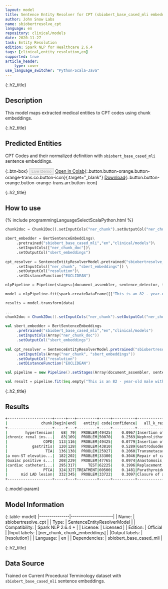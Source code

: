 ```yaml
---
layout: model
title: Sentence Entity Resolver for CPT (sbiobert_base_cased_mli embeddings)
author: John Snow Labs
name: sbiobertresolve_cpt
language: en
repository: clinical/models
date: 2020-11-27
task: Entity Resolution
edition: Spark NLP for Healthcare 2.6.4
tags: [clinical,entity_resolution,en]
supported: true
article_header:
    type: cover
use_language_switcher: "Python-Scala-Java"
---
```


{:.h2_title}
## Description
This model maps extracted medical entities to CPT codes using chunk embeddings.

{:.h2_title}
## Predicted Entities 
CPT Codes and their normalized definition with ``sbiobert_base_cased_mli`` sentence embeddings.

{:.btn-box}
<button class="button button-orange" disabled>Live Demo</button>
[Open in Colab](https://colab.research.google.com/github/JohnSnowLabs/spark-nlp-workshop/blob/master/tutorials/Certification_Trainings/Healthcare/24.Improved_Entity_Resolvers_in_SparkNLP_with_sBert.ipynb){:.button.button-orange.button-orange-trans.co.button-icon}{:target="_blank"}
[Download](https://s3.amazonaws.com/auxdata.johnsnowlabs.com/clinical/models/sbiobertresolve_cpt_en_2.6.4_2.4_1606235767322.zip){:.button.button-orange.button-orange-trans.arr.button-icon}

{:.h2_title}
## How to use 
<div class="tabs-box" markdown="1">

{% include programmingLanguageSelectScalaPython.html %}

```python
chunk2doc = Chunk2Doc().setInputCols("ner_chunk").setOutputCol("ner_chunk_doc")

sbert_embedder = BertSentenceEmbeddings\
     .pretrained("sbiobert_base_cased_mli","en","clinical/models")\
     .setInputCols(["ner_chunk_doc"])\
     .setOutputCol("sbert_embeddings")
 
cpt_resolver = SentenceEntityResolverModel.pretrained("sbiobertresolve_cpt","en", "clinical/models") \
     .setInputCols(["ner_chunk", "sbert_embeddings"]) \
     .setOutputCol("resolution")\
     .setDistanceFunction("EUCLIDEAN")

nlpPipeline = Pipeline(stages=[document_assembler, sentence_detector, tokenizer, word_embeddings, clinical_ner, ner_converter, chunk2doc, sbert_embedder, cpt_resolver])

model = nlpPipeline.fit(spark.createDataFrame([["This is an 82 - year-old male with a history of prior tobacco use , hypertension , chronic renal insufficiency , COPD , gastritis , and TIA who initially presented to Braintree with a non-ST elevation MI and Guaiac positive stools , transferred to St . Margaret\'s Center for Women & Infants for cardiac catheterization with PTCA to mid LAD lesion complicated by hypotension and bradycardia requiring Atropine , IV fluids and transient dopamine possibly secondary to vagal reaction , subsequently transferred to CCU for close monitoring , hemodynamically stable at the time of admission to the CCU ."]]).toDF("text"))

results = model.transform(data)

```
```scala
...
chunk2doc = Chunk2Doc().setInputCols("ner_chunk").setOutputCol("ner_chunk_doc")
 
val sbert_embedder = BertSentenceEmbeddings
     .pretrained("sbiobert_base_cased_mli","en","clinical/models")
     .setInputCols(Array("ner_chunk_doc"))
     .setOutputCol("sbert_embeddings")
 
val cpt_resolver = SentenceEntityResolverModel.pretrained("sbiobertresolve_cpt","en", "clinical/models")
     .setInputCols(Array("ner_chunk", "sbert_embeddings"))
     .setOutputCol("resolution")
     .setDistanceFunction("EUCLIDEAN")

val pipeline = new Pipeline().setStages(Array(document_assembler, sentence_detector, tokenizer, word_embeddings, clinical_ner, ner_converter, chunk2doc, sbert_embedder, cpt_resolver))

val result = pipeline.fit(Seq.empty["This is an 82 - year-old male with a history of prior tobacco use , hypertension , chronic renal insufficiency , COPD , gastritis , and TIA who initially presented to Braintree with a non-ST elevation MI and Guaiac positive stools , transferred to St . Margaret\'s Center for Women & Infants for cardiac catheterization with PTCA to mid LAD lesion complicated by hypotension and bradycardia requiring Atropine , IV fluids and transient dopamine possibly secondary to vagal reaction , subsequently transferred to CCU for close monitoring , hemodynamically stable at the time of admission to the CCU ."].toDS.toDF("text")).transform(data)
```

{:.h2_title}
## Results

```bash
+--------------------+-----+---+---------+-----+----------+--------------------+--------------------+
|               chunk|begin|end|   entity| code|confidence|   all_k_resolutions|         all_k_codes|
+--------------------+-----+---+---------+-----+----------+--------------------+--------------------+
|        hypertension|   68| 79|  PROBLEM|49425|    0.0967|Insertion of peri...|49425:::36818:::3...|
|chronic renal ins...|   83|109|  PROBLEM|50070|    0.2569|Nephrolithotomy; ...|50070:::49425:::5...|
|                COPD|  113|116|  PROBLEM|49425|    0.0779|Insertion of peri...|49425:::31592:::4...|
|           gastritis|  120|128|  PROBLEM|43810|    0.5289|Gastroduodenostom...|43810:::43880:::4...|
|                 TIA|  136|138|  PROBLEM|25927|    0.2060|Transmetacarpal a...|25927:::25931:::6...|
|a non-ST elevatio...|  182|202|  PROBLEM|33300|    0.3046|Repair of cardiac...|33300:::33813:::3...|
|Guaiac positive s...|  208|229|  PROBLEM|47765|    0.0974|Anastomosis, of i...|47765:::49425:::1...|
|cardiac catheteri...|  295|317|     TEST|62225|    0.1996|Replacement or ir...|62225:::33722:::4...|
|                PTCA|  324|327|TREATMENT|60500|    0.1481|Parathyroidectomy...|60500:::43800:::2...|
|      mid LAD lesion|  332|345|  PROBLEM|33722|    0.3097|Closure of aortic...|33722:::33732:::3...|
+--------------------+-----+---+---------+-----+----------+--------------------+--------------------+
```
{:.model-param}
## Model Information

{:.table-model}
|---------------|---------------------|
| Name:         | sbiobertresolve_cpt        |
| Type:          | SentenceEntityResolverModel     |
| Compatibility: | Spark NLP 2.6.4 +               |
| License:       | Licensed            |
| Edition:       | Official          |
|Input labels:        | [ner_chunk, chunk_embeddings]     |
|Output labels:       | [resolution]                 |
| Language:      | en                  |
| Dependencies: | sbiobert_base_cased_mli |

{:.h2_title}
## Data Source
Trained on Current Procedural Terminology dataset with ``sbiobert_base_cased_mli`` sentence embeddings.